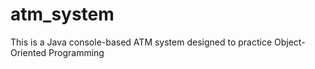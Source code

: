 # atm_system
This is a Java console-based ATM system designed to practice Object-Oriented Programming
